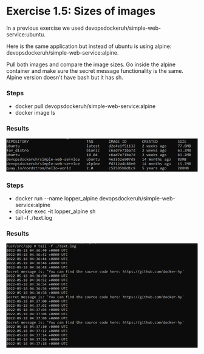# Exercise 1.5: Sizes of images

In a previous exercise we used devopsdockeruh/simple-web-service:ubuntu.

Here is the same application but instead of ubuntu is using alpine: devopsdockeruh/simple-web-service:alpine.

Pull both images and compare the image sizes. Go inside the alpine container and make sure the secret message functionality is the same. Alpine version doesn't have bash but it has sh.

### Steps

- docker pull devopsdockeruh/simple-web-service:alpine
- docker image ls

### Results

![Exercise 1.5: images](Exercise_1.5_images.png)

### Steps

- docker run --name lopper_alpine devopsdockeruh/simple-web-service:alpine
- docker exec -it lopper_alpine sh
- tail -f ./text.log

### Results

![Exercise 1.5](Exercise_1.5.png)
